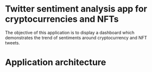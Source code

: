 # Twitter sentiment analysis app for cryptocurrencies and NFTs

The objective of this application is to display a dashboard which demonstrates the trend of sentiments around cryptocurrency and NFT tweets.

# Application architecture





